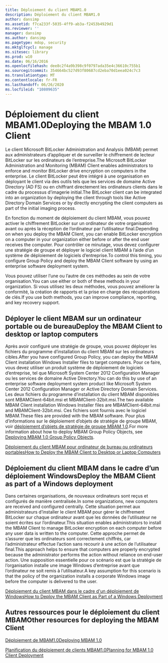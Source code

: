 ```yaml
---
title: Déploiement du client MBAM1.0
description: Déploiement du client MBAM1.0
author: dansimp
ms.assetid: f7ca233f-5035-4ff9-ab3a-f2453b4929d1
ms.reviewer: ''
manager: dansimp
ms.author: dansimp
ms.pagetype: mdop, security
ms.mktglfcycl: manage
ms.sitesec: library
ms.prod: w10
ms.date: 06/16/2016
ms.openlocfilehash: dee8c2f4a9b398c9f0797ada35e4c36610c755b1
ms.sourcegitcommit: 354664bc527d93f80687cd2eba70d1eea024c7c3
ms.translationtype: MT
ms.contentlocale: fr-FR
ms.lasthandoff: 06/26/2020
ms.locfileid: "10809635"
---
```

# <span data-ttu-id="1e250-103">Déploiement du client MBAM1.0</span><span class="sxs-lookup"><span data-stu-id="1e250-103">Deploying the MBAM 1.0 Client</span></span>


<span data-ttu-id="1e250-104">Le client Microsoft BitLocker Administration and Analysis (MBAM) permet aux administrateurs d’appliquer et de surveiller le chiffrement de lecteur BitLocker sur les ordinateurs de l’entreprise.</span><span class="sxs-lookup"><span data-stu-id="1e250-104">The Microsoft BitLocker Administration and Monitoring (MBAM) Client enables administrators to enforce and monitor BitLocker drive encryption on computers in the enterprise.</span></span> <span data-ttu-id="1e250-105">Le client BitLocker peut être intégré à une organisation en déployant le client via des outils tels que les services de domaine Active Directory (AD FS) ou en chiffrant directement les ordinateurs clients dans le cadre du processus d’imagerie initial.</span><span class="sxs-lookup"><span data-stu-id="1e250-105">The BitLocker client can be integrated into an organization by deploying the client through tools like Active Directory Domain Services or by directly encrypting the client computers as part of the initial imaging process.</span></span>

<span data-ttu-id="1e250-106">En fonction du moment de déploiement du client MBAM, vous pouvez activer le chiffrement BitLocker sur un ordinateur de votre organisation avant ou après la réception de l’ordinateur par l’utilisateur final.</span><span class="sxs-lookup"><span data-stu-id="1e250-106">Depending on when you deploy the MBAM Client, you can enable BitLocker encryption on a computer in your organization either before or after the end user receives the computer.</span></span> <span data-ttu-id="1e250-107">Pour contrôler ce minutage, vous devez configurer une stratégie de groupe et déployer le logiciel client MBAM à l’aide d’un système de déploiement de logiciels d’entreprise.</span><span class="sxs-lookup"><span data-stu-id="1e250-107">To control this timing, you configure Group Policy and deploy the MBAM Client software by using an enterprise software deployment system.</span></span>

<span data-ttu-id="1e250-108">Vous pouvez utiliser l’une ou l’autre de ces méthodes au sein de votre organisation.</span><span class="sxs-lookup"><span data-stu-id="1e250-108">You can use either or both of these methods in your organization.</span></span> <span data-ttu-id="1e250-109">Si vous utilisez les deux méthodes, vous pouvez améliorer la conformité, la création de rapports et la prise en charge des récupérations de clés.</span><span class="sxs-lookup"><span data-stu-id="1e250-109">If you use both methods, you can improve compliance, reporting, and key recovery support.</span></span>

## <span data-ttu-id="1e250-110">Déployer le client MBAM sur un ordinateur portable ou de bureau</span><span class="sxs-lookup"><span data-stu-id="1e250-110">Deploy the MBAM Client to desktop or laptop computers</span></span>


<span data-ttu-id="1e250-111">Après avoir configuré une stratégie de groupe, vous pouvez déployer les fichiers du programme d’installation du client MBAM sur les ordinateurs cibles.</span><span class="sxs-lookup"><span data-stu-id="1e250-111">After you have configured Group Policy, you can deploy the MBAM Client installation Windows Installer files to target computers.</span></span> <span data-ttu-id="1e250-112">Pour ce faire, vous devez utiliser un produit système de déploiement de logiciels d’entreprise, tel que Microsoft System Center 2012 Configuration Manager ou les services de domaine Active Directory.</span><span class="sxs-lookup"><span data-stu-id="1e250-112">You can do this by use of an enterprise software deployment system product like Microsoft System Center 2012 Configuration Manager or Active Directory Domain Services.</span></span> <span data-ttu-id="1e250-113">Les deux fichiers du programme d’installation du client MBAM disponibles sont MBAMClient-64bit.msi et MBAMClient-32bit.msi.</span><span class="sxs-lookup"><span data-stu-id="1e250-113">The two available MBAM Client installation Windows Installer files are MBAMClient-64bit.msi and MBAMClient-32bit.msi.</span></span> <span data-ttu-id="1e250-114">Ces fichiers sont fournis avec le logiciel MBAM.</span><span class="sxs-lookup"><span data-stu-id="1e250-114">These files are provided with the MBAM software.</span></span> <span data-ttu-id="1e250-115">Pour plus d’informations sur le déploiement d’objets de stratégie de groupe MBAM, voir [déploiement d’objets de stratégie de groupe MBAM 1,0](deploying-mbam-10-group-policy-objects.md).</span><span class="sxs-lookup"><span data-stu-id="1e250-115">For more information about how to deploy MBAM Group Policy Objects, see [Deploying MBAM 1.0 Group Policy Objects](deploying-mbam-10-group-policy-objects.md).</span></span>

[<span data-ttu-id="1e250-116">Déploiement du client MBAM pour ordinateur de bureau ou ordinateurs portables</span><span class="sxs-lookup"><span data-stu-id="1e250-116">How to Deploy the MBAM Client to Desktop or Laptop Computers</span></span>](how-to-deploy-the-mbam-client-to-desktop-or-laptop-computers-mbam-1.md)

## <span data-ttu-id="1e250-117">Déploiement du client MBAM dans le cadre d’un déploiement Windows</span><span class="sxs-lookup"><span data-stu-id="1e250-117">Deploy the MBAM Client as part of a Windows deployment</span></span>


<span data-ttu-id="1e250-118">Dans certaines organisations, de nouveaux ordinateurs sont reçus et configurés de manière centralisée.</span><span class="sxs-lookup"><span data-stu-id="1e250-118">In some organizations, new computers are received and configured centrally.</span></span> <span data-ttu-id="1e250-119">Cette situation permet aux administrateurs d’installer le client MBAM pour gérer le chiffrement BitLocker sur chaque ordinateur avant que les données de l’utilisateur ne soient écrites sur l’ordinateur.</span><span class="sxs-lookup"><span data-stu-id="1e250-119">This situation enables administrators to install the MBAM Client to manage BitLocker encryption on each computer before any user data is written to the computer.</span></span> <span data-ttu-id="1e250-120">Cette approche permet de s’assurer que les ordinateurs sont correctement chiffrés, car l’administrateur effectue l’action sans recourir à une action de l’utilisateur final.</span><span class="sxs-lookup"><span data-stu-id="1e250-120">This approach helps to ensure that computers are properly encrypted because the administrator performs the action without reliance on end-user action.</span></span> <span data-ttu-id="1e250-121">Une supposition essentielle pour ce scénario est que la stratégie de l’organisation installe une image Windows d’entreprise avant que l’ordinateur ne soit remis à l’utilisateur.</span><span class="sxs-lookup"><span data-stu-id="1e250-121">A key assumption for this scenario is that the policy of the organization installs a corporate Windows image before the computer is delivered to the user.</span></span>

[<span data-ttu-id="1e250-122">Déploiement du client MBAM dans le cadre d'un déploiement de Windows</span><span class="sxs-lookup"><span data-stu-id="1e250-122">How to Deploy the MBAM Client as Part of a Windows Deployment</span></span>](how-to-deploy-the-mbam-client-as-part-of-a-windows-deployment-mbam-1.md)

## <span data-ttu-id="1e250-123">Autres ressources pour le déploiement du client MBAM</span><span class="sxs-lookup"><span data-stu-id="1e250-123">Other resources for deploying the MBAM Client</span></span>


[<span data-ttu-id="1e250-124">Déploiement de MBAM1.0</span><span class="sxs-lookup"><span data-stu-id="1e250-124">Deploying MBAM 1.0</span></span>](deploying-mbam-10.md)

[<span data-ttu-id="1e250-125">Planification du déploiement de clients MBAM1.0</span><span class="sxs-lookup"><span data-stu-id="1e250-125">Planning for MBAM 1.0 Client Deployment</span></span>](planning-for-mbam-10-client-deployment.md)

 

 





